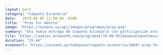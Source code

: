 ```yaml
---
layout: post
category: "Coqueto Escenario"
date:   2019-08-05 11:30:00 -0300
title:  "Pray for Adusto"
image: "https://oceano.uy/api/images/programas/pray.png"
summary: "Una nueva entrega de Coqueto Escenario con participación estelar de César Sanguinetti, y broche de oro con un polémico poema dedicado a la filiación deportiva de los periodistas deportivos uruguayos."
file: "https://audios.oceanofm.com/programas/19-08-052amaanaCoquetoescenario.mp3"
duration: "25:44"
oceanourl: "https://oceano.uy/todopasa/coqueto-escenario/18647-pray-for-adusto"
---
```

  
